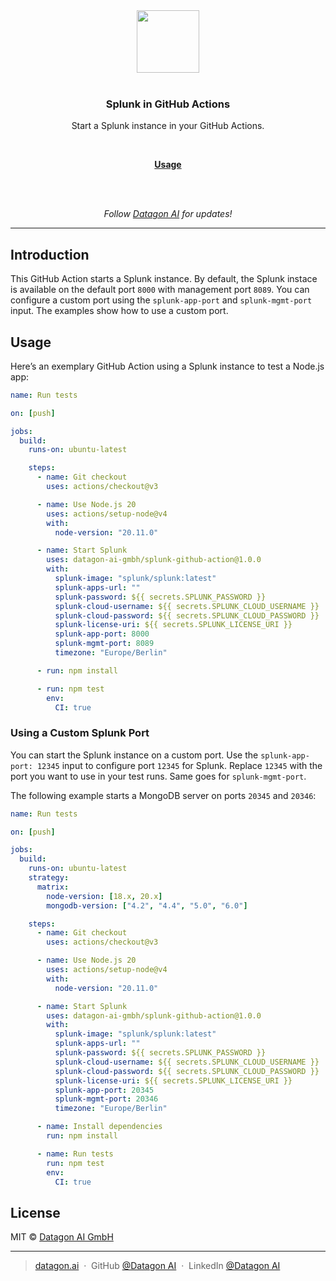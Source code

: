 <div align="center">
  <a href="https://datagon.ai">
    <img width="100" style="max-width:100%;" src="https://datagon.ai/wp-content/uploads/2023/09/Datagon-AI-Logo-Quadratic.png" />
  </a>
  <br/>
  <br/>
  <p>
    <h3>Splunk in GitHub Actions</h3>
  </p>
  <p>
    Start a Splunk instance in your GitHub Actions.
  </p>
  <br/>
  <p>
    <a href="#usage"><strong>Usage</strong></a>
  </p>
  <br/>
  <br/>
  <p>
    <em>Follow <a href="https://www.linkedin.com/company/datagon-ai-gmbh">Datagon AI</a> for updates!</em>
  </p>
</div>

---

## Introduction

This GitHub Action starts a Splunk instance. By default, the Splunk instace is available on the default port `8000` with management port `8089`. You can configure a custom port using the `splunk-app-port` and `splunk-mgmt-port` input. The examples show how to use a custom port.

## Usage

Here’s an exemplary GitHub Action using a Splunk instance to test a Node.js app:

```yaml
name: Run tests

on: [push]

jobs:
  build:
    runs-on: ubuntu-latest

    steps:
      - name: Git checkout
        uses: actions/checkout@v3

      - name: Use Node.js 20
        uses: actions/setup-node@v4
        with:
          node-version: "20.11.0"

      - name: Start Splunk
        uses: datagon-ai-gmbh/splunk-github-action@1.0.0
        with:
          splunk-image: "splunk/splunk:latest"
          splunk-apps-url: ""
          splunk-password: ${{ secrets.SPLUNK_PASSWORD }}
          splunk-cloud-username: ${{ secrets.SPLUNK_CLOUD_USERNAME }}
          splunk-cloud-password: ${{ secrets.SPLUNK_CLOUD_PASSWORD }}
          splunk-license-uri: ${{ secrets.SPLUNK_LICENSE_URI }}
          splunk-app-port: 8000
          splunk-mgmt-port: 8089
          timezone: "Europe/Berlin"

      - run: npm install

      - run: npm test
        env:
          CI: true
```

### Using a Custom Splunk Port

You can start the Splunk instance on a custom port. Use the `splunk-app-port: 12345` input to configure port `12345` for Splunk. Replace `12345` with the port you want to use in your test runs. Same goes for `splunk-mgmt-port`.

The following example starts a MongoDB server on ports `20345` and `20346`:

```yaml
name: Run tests

on: [push]

jobs:
  build:
    runs-on: ubuntu-latest
    strategy:
      matrix:
        node-version: [18.x, 20.x]
        mongodb-version: ["4.2", "4.4", "5.0", "6.0"]

    steps:
      - name: Git checkout
        uses: actions/checkout@v3

      - name: Use Node.js 20
        uses: actions/setup-node@v4
        with:
          node-version: "20.11.0"

      - name: Start Splunk
        uses: datagon-ai-gmbh/splunk-github-action@1.0.0
        with:
          splunk-image: "splunk/splunk:latest"
          splunk-apps-url: ""
          splunk-password: ${{ secrets.SPLUNK_PASSWORD }}
          splunk-cloud-username: ${{ secrets.SPLUNK_CLOUD_USERNAME }}
          splunk-cloud-password: ${{ secrets.SPLUNK_CLOUD_PASSWORD }}
          splunk-license-uri: ${{ secrets.SPLUNK_LICENSE_URI }}
          splunk-app-port: 20345
          splunk-mgmt-port: 20346
          timezone: "Europe/Berlin"

      - name: Install dependencies
        run: npm install

      - name: Run tests
        run: npm test
        env:
          CI: true
```

## License

MIT © [Datagon AI GmbH](https://datagon.ai)

---

> [datagon.ai](https://datagon.ai) &nbsp;&middot;&nbsp;
> GitHub [@Datagon AI](https://github.com/Datagon-AI-GmbH/) &nbsp;&middot;&nbsp;
> LinkedIn [@Datagon AI](https://www.linkedin.com/company/datagon-ai-gmbh)
